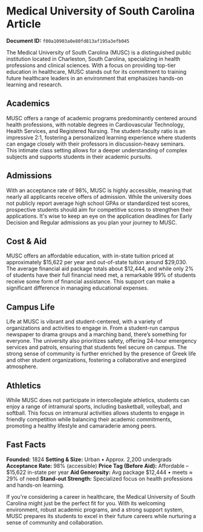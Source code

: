 # Medical University of South Carolina Article

**Document ID:** `f00a10903a0e80fd813af195a3efb045`

The Medical University of South Carolina (MUSC) is a distinguished public institution located in Charleston, South Carolina, specializing in health professions and clinical sciences. With a focus on providing top-tier education in healthcare, MUSC stands out for its commitment to training future healthcare leaders in an environment that emphasizes hands-on learning and research.

## Academics
MUSC offers a range of academic programs predominantly centered around health professions, with notable degrees in Cardiovascular Technology, Health Services, and Registered Nursing. The student-faculty ratio is an impressive 2:1, fostering a personalized learning experience where students can engage closely with their professors in discussion-heavy seminars. This intimate class setting allows for a deeper understanding of complex subjects and supports students in their academic pursuits.

## Admissions
With an acceptance rate of 98%, MUSC is highly accessible, meaning that nearly all applicants receive offers of admission. While the university does not publicly report average high school GPAs or standardized test scores, prospective students should aim for competitive scores to strengthen their applications. It's wise to keep an eye on the application deadlines for Early Decision and Regular admissions as you plan your journey to MUSC.

## Cost & Aid
MUSC offers an affordable education, with in-state tuition priced at approximately $15,622 per year and out-of-state tuition around $29,030. The average financial aid package totals about $12,444, and while only 2% of students have their full financial need met, a remarkable 99% of students receive some form of financial assistance. This support can make a significant difference in managing educational expenses.

## Campus Life
Life at MUSC is vibrant and student-centered, with a variety of organizations and activities to engage in. From a student-run campus newspaper to drama groups and a marching band, there’s something for everyone. The university also prioritizes safety, offering 24-hour emergency services and patrols, ensuring that students feel secure on campus. The strong sense of community is further enriched by the presence of Greek life and other student organizations, fostering a collaborative and energized atmosphere.

## Athletics
While MUSC does not participate in intercollegiate athletics, students can enjoy a range of intramural sports, including basketball, volleyball, and softball. This focus on intramural activities allows students to engage in friendly competition while balancing their academic commitments, promoting a healthy lifestyle and camaraderie among peers.

## Fast Facts
**Founded:** 1824
**Setting & Size:** Urban • Approx. 2,200 undergrads
**Acceptance Rate:** 98% (accessible)
**Price Tag (Before Aid):** Affordable – $15,622 in-state per year
**Aid Generosity:** Avg package $12,444 • meets ≈ 29% of need
**Stand-out Strength:** Specialized focus on health professions and hands-on learning.

If you're considering a career in healthcare, the Medical University of South Carolina might just be the perfect fit for you. With its welcoming environment, robust academic programs, and a strong support system, MUSC prepares its students to excel in their future careers while nurturing a sense of community and collaboration.
